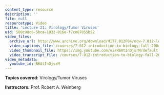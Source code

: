 ```yaml
---
content_type: resource
description: ''
file: null
resourcetype: Video
title: 'Lecture 21: Virology/Tumor Viruses'
uid: 500c98c6-5bca-1833-016e-f7ce07055b52
video_files:
  archive_url: http://www.archive.org/download/MIT7.012F04/ocw-7.012-lec21-01nov2004-220k.mp4
  video_captions_file: /courses/7-012-introduction-to-biology-fall-2004/27ea8b07353b5147b4affb0adb58257f_R6AtInDjsrM.vtt
  video_thumbnail_file: https://img.youtube.com/vi/R6AtInDjsrM/default.jpg
  video_transcript_file: /courses/7-012-introduction-to-biology-fall-2004/9a646dd95d0bbded4d3e744535ec096e_R6AtInDjsrM.pdf
video_metadata:
  youtube_id: R6AtInDjsrM
---
```


**Topics covered:** Virology/Tumor Viruses

**Instructors:** Prof. Robert A. Weinberg